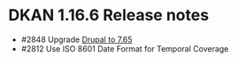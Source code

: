 # DKAN 1.16.6 Release notes

- #2848 Upgrade [Drupal to 7.65](https://www.drupal.org/sa-core-2019-004)
- #2812 Use ISO 8601 Date Format for Temporal Coverage